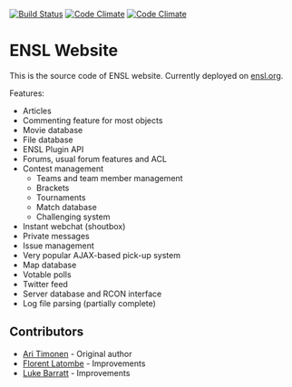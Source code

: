 [![Build Status](https://travis-ci.org/ENSL/ensl.org.svg?branch=master)](https://travis-ci.org/ENSL/ensl.org)
[![Code Climate](https://codeclimate.com/github/ENSL/ensl.org.png)](https://codeclimate.com/github/ENSL/ensl.org)
[![Code Climate](https://codeclimate.com/github/ENSL/ensl.org/coverage.png)](https://codeclimate.com/github/ENSL/ensl.org)

# ENSL Website

This is the source code of ENSL website. Currently deployed on [ensl.org](http://www.ensl.org).

Features:

- Articles
- Commenting feature for most objects
- Movie database 
- File database
- ENSL Plugin API
- Forums, usual forum features and ACL
- Contest management
    - Teams and team member management
    - Brackets
    - Tournaments
    - Match database
    - Challenging system
- Instant webchat (shoutbox)
- Private messages
- Issue management
- Very popular AJAX-based pick-up system
- Map database
- Votable polls
- Twitter feed
- Server database and RCON interface
- Log file parsing (partially complete)

## Contributors

- [Ari Timonen](https://github.com/jirikivaari) - Original author
- [Florent Latombe](https://github.com/flatombe) - Improvements
- [Luke Barratt](https://github.com/lbarratt) - Improvements
